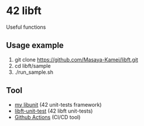 # 42 libft

Useful functions

## Usage example

1. git clone https://github.com/Masaya-Kamei/libft.git
2. cd libft/sample
3. ./run_sample.sh

## Tool

- [my libunit](https://github.com/Masaya-Kamei/libunit) (42 unit-tests framework)
- [libft-unit-test](https://github.com/alelievr/libft-unit-test) (42 libft unit-tests)
- [Github Actions](https://docs.github.com/ja/actions) (CI/CD tool)
